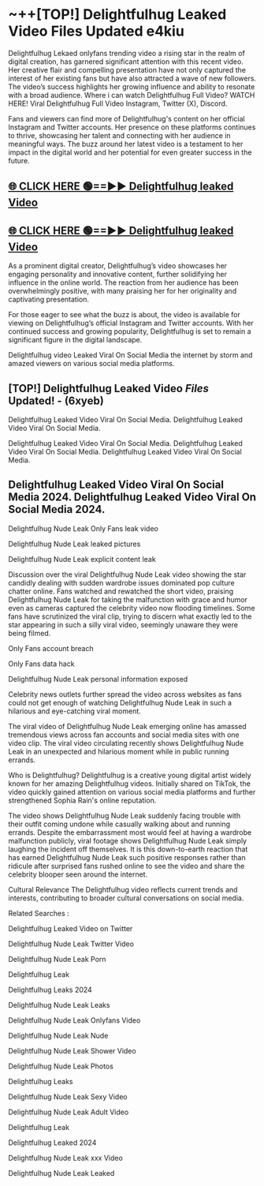 # ~++[TOP!] Delightfulhug Leaked Video Files Updated e4kiu

 Delightfulhug Lekaed onlyfans trending video a rising star in the realm of digital creation, has garnered significant attention with this recent video. Her creative flair and compelling presentation have not only captured the interest of her existing fans but have also attracted a wave of new followers. The video’s success highlights her growing influence and ability to resonate with a broad audience.
Where i can watch  Delightfulhug Full Video? WATCH HERE! Viral  Delightfulhug Full Video Instagram, Twitter (X), Discord.


Fans and viewers can find more of  Delightfulhug's content on her official Instagram and Twitter accounts. Her presence on these platforms continues to thrive, showcasing her talent and connecting with her audience in meaningful ways. The buzz around her latest video is a testament to her impact in the digital world and her potential for even greater success in the future.


## [🌐 CLICK HERE 🟢==►►  Delightfulhug leaked Video ](https://onlyclips.site?title=Delightfulhug&ref=git)

## [🌐 CLICK HERE 🟢==►►  Delightfulhug leaked Video ](https://onlyclips.site?title=Delightfulhug&ref=git)


As a prominent digital creator,  Delightfulhug’s video showcases her engaging personality and innovative content, further solidifying her influence in the online world. The reaction from her audience has been overwhelmingly positive, with many praising her for her originality and captivating presentation.

For those eager to see what the buzz is about, the video is available for viewing on  Delightfulhug’s official Instagram and Twitter accounts. With her continued success and growing popularity,  Delightfulhug is set to remain a significant figure in the digital landscape.


  Delightfulhug video Leaked Viral On Social Media the internet by storm and amazed viewers on various social media platforms.


## [TOP!]  Delightfulhug Leaked Video *Files* Updated! - (6xyeb) 

 Delightfulhug Leaked Video Viral On Social Media. Delightfulhug Leaked Video Viral On Social Media.

 Delightfulhug Leaked Video Viral On Social Media. Delightfulhug Leaked Video Viral On Social Media. Delightfulhug Leaked Video Viral On Social Media.


##  Delightfulhug Leaked Video Viral On Social Media 2024. Delightfulhug Leaked Video Viral On Social Media 2024.
 Delightfulhug Nude Leak Only Fans leak video

 Delightfulhug Nude Leak leaked pictures

 Delightfulhug Nude Leak explicit content leak

Discussion over the viral  Delightfulhug Nude Leak video showing the star candidly dealing with sudden wardrobe issues dominated pop culture chatter online. Fans watched and rewatched the short video, praising  Delightfulhug Nude Leak for taking the malfunction with grace and humor even as cameras captured the celebrity video now flooding timelines. Some fans have scrutinized the viral clip, trying to discern what exactly led to the star appearing in such a silly viral video, seemingly unaware they were being filmed.


Only Fans account breach

Only Fans data hack

 Delightfulhug Nude Leak personal information exposed

Celebrity news outlets further spread the video across websites as fans could not get enough of watching  Delightfulhug Nude Leak in such a hilarious and eye-catching viral moment.


The viral video of  Delightfulhug Nude Leak emerging online has amassed tremendous views across fan accounts and social media sites with one video clip. The viral video circulating recently shows  Delightfulhug Nude Leak in an unexpected and hilarious moment while in public running errands.


Who is  Delightfulhug?  Delightfulhug is a creative young digital artist widely known for her amazing  Delightfulhug videos. Initially shared on TikTok, the video quickly gained attention on various social media platforms and further strengthened Sophia Rain's online reputation.

The video shows  Delightfulhug Nude Leak suddenly facing trouble with their outfit coming undone while casually walking about and running errands. Despite the embarrassment most would feel at having a wardrobe malfunction publicly, viral footage shows  Delightfulhug Nude Leak simply laughing the incident off themselves. It is this down-to-earth reaction that has earned  Delightfulhug Nude Leak such positive responses rather than ridicule after surprised fans rushed online to see the video and share the celebrity blooper seen around the internet.

Cultural Relevance The  Delightfulhug video reflects current trends and interests, contributing to broader cultural conversations on social media.

Related Searches :

 Delightfulhug Leaked Video on Twitter

 Delightfulhug Nude Leak Twitter Video

 Delightfulhug Nude Leak Porn

 Delightfulhug Leak 

 Delightfulhug Leaks 2024

 Delightfulhug Nude Leak Leaks

 Delightfulhug Nude Leak Onlyfans Video

 Delightfulhug Nude Leak Nude

 Delightfulhug Nude Leak Shower Video

 Delightfulhug Nude Leak Photos

 Delightfulhug Leaks

 Delightfulhug Nude Leak Sexy Video

 Delightfulhug Nude Leak Adult Video

 Delightfulhug Leak

 Delightfulhug Leaked 2024

 Delightfulhug Nude Leak xxx Video

 Delightfulhug Nude Leak Leaked